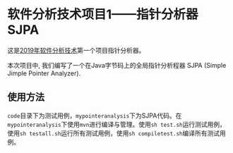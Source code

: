 # 软件分析技术项目1——指针分析器 SJPA

这是[2019年软件分析技术](https://xiongyingfei.github.io/SA/2019/main.htm)第一个项目指针分析器。

本次项目中, 我们编写了一个在Java字节码上的全局指针分析程器 SJPA (Simple Jimple Pointer Analyzer).

## 使用方法

`code`目录下为测试用例，`mypointeranalysis`下为SJPA代码。在`mypointeranalysis`下使用`mvn`进行编译与管理。使用`sh test.sh`运行测试用例，使用`sh testall.sh`运行所有测试用例，使用`sh compiletest.sh`编译所有测试用例。
